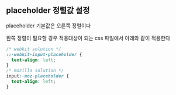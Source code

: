## placeholder 정렬값 설정  
  
placeholder 기본값은 오른쪽 정렬이다  
  
왼쪽 정렬이 필요할 경우 적용대상이 되는 css 파일에서 아래와 같이 적용한다

``` css
/* webkit solution */
::-webkit-input-placeholder {
  text-align: left;
}
/* mozilla solution */
input:-moz-placeholder {
  text-align: left;
}
```
   
